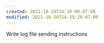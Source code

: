 ```yaml
---
created: 2021-10-28T14:39:09-07:00
modified: 2021-10-28T14:39:20-07:00
---
```


Write log file sending instructions
